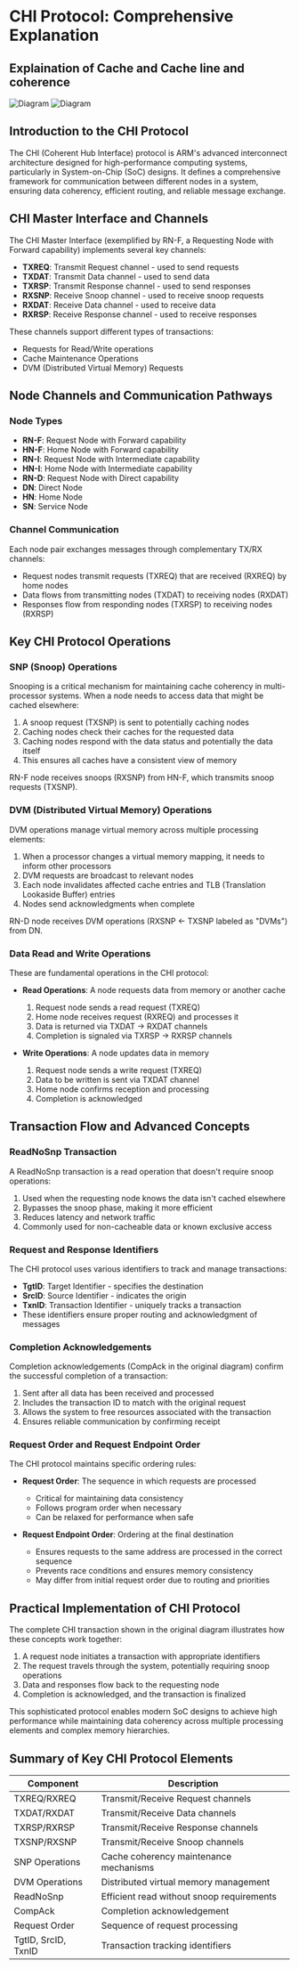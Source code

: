 # CHI Protocol: Comprehensive Explanation

## Explaination of Cache and Cache line and coherence 
![Diagram](info/chipage1.jpg) 
![Diagram](info/chipage2.jpg) 


## Introduction to the CHI Protocol

The CHI (Coherent Hub Interface) protocol is ARM's advanced interconnect architecture designed for high-performance computing systems, particularly in System-on-Chip (SoC) designs. It defines a comprehensive framework for communication between different nodes in a system, ensuring data coherency, efficient routing, and reliable message exchange.

## CHI Master Interface and Channels
 The CHI Master Interface (exemplified by RN-F, a Requesting Node with Forward capability) implements several key channels:

- **TXREQ**: Transmit Request channel - used to send requests
- **TXDAT**: Transmit Data channel - used to send data
- **TXRSP**: Transmit Response channel - used to send responses
- **RXSNP**: Receive Snoop channel - used to receive snoop requests
- **RXDAT**: Receive Data channel - used to receive data
- **RXRSP**: Receive Response channel - used to receive responses

These channels support different types of transactions:
- Requests for Read/Write operations
- Cache Maintenance Operations
- DVM (Distributed Virtual Memory) Requests

## Node Channels and Communication Pathways



### Node Types
- **RN-F**: Request Node with Forward capability
- **HN-F**: Home Node with Forward capability
- **RN-I**: Request Node with Intermediate capability
- **HN-I**: Home Node with Intermediate capability
- **RN-D**: Request Node with Direct capability
- **DN**: Direct Node
- **HN**: Home Node
- **SN**: Service Node

### Channel Communication
Each node pair exchanges messages through complementary TX/RX channels:
- Request nodes transmit requests (TXREQ) that are received (RXREQ) by home nodes
- Data flows from transmitting nodes (TXDAT) to receiving nodes (RXDAT)
- Responses flow from responding nodes (TXRSP) to receiving nodes (RXRSP)

## Key CHI Protocol Operations

### SNP (Snoop) Operations
Snooping is a critical mechanism for maintaining cache coherency in multi-processor systems. When a node needs to access data that might be cached elsewhere:

1. A snoop request (TXSNP) is sent to potentially caching nodes
2. Caching nodes check their caches for the requested data
3. Caching nodes respond with the data status and potentially the data itself
4. This ensures all caches have a consistent view of memory

RN-F node receives snoops (RXSNP) from HN-F, which transmits snoop requests (TXSNP).

### DVM (Distributed Virtual Memory) Operations
DVM operations manage virtual memory across multiple processing elements:

1. When a processor changes a virtual memory mapping, it needs to inform other processors
2. DVM requests are broadcast to relevant nodes
3. Each node invalidates affected cache entries and TLB (Translation Lookaside Buffer) entries
4. Nodes send acknowledgments when complete

RN-D node receives DVM operations (RXSNP ← TXSNP labeled as "DVMs") from DN.

### Data Read and Write Operations
These are fundamental operations in the CHI protocol:

- **Read Operations**: A node requests data from memory or another cache
  1. Request node sends a read request (TXREQ)
  2. Home node receives request (RXREQ) and processes it
  3. Data is returned via TXDAT → RXDAT channels
  4. Completion is signaled via TXRSP → RXRSP channels

- **Write Operations**: A node updates data in memory
  1. Request node sends a write request (TXREQ)
  2. Data to be written is sent via TXDAT channel
  3. Home node confirms reception and processing
  4. Completion is acknowledged

## Transaction Flow and Advanced Concepts

### ReadNoSnp Transaction
A ReadNoSnp transaction is a read operation that doesn't require snoop operations:

1. Used when the requesting node knows the data isn't cached elsewhere
2. Bypasses the snoop phase, making it more efficient
3. Reduces latency and network traffic
4. Commonly used for non-cacheable data or known exclusive access

### Request and Response Identifiers
The CHI protocol uses various identifiers to track and manage transactions:

- **TgtID**: Target Identifier - specifies the destination
- **SrcID**: Source Identifier - indicates the origin
- **TxnID**: Transaction Identifier - uniquely tracks a transaction
- These identifiers ensure proper routing and acknowledgment of messages

### Completion Acknowledgements
Completion acknowledgements (CompAck in the original diagram) confirm the successful completion of a transaction:

1. Sent after all data has been received and processed
2. Includes the transaction ID to match with the original request
3. Allows the system to free resources associated with the transaction
4. Ensures reliable communication by confirming receipt

### Request Order and Request Endpoint Order
The CHI protocol maintains specific ordering rules:

- **Request Order**: The sequence in which requests are processed
  - Critical for maintaining data consistency
  - Follows program order when necessary
  - Can be relaxed for performance when safe

- **Request Endpoint Order**: Ordering at the final destination
  - Ensures requests to the same address are processed in the correct sequence
  - Prevents race conditions and ensures memory consistency
  - May differ from initial request order due to routing and priorities

## Practical Implementation of CHI Protocol

The complete CHI transaction shown in the original diagram illustrates how these concepts work together:

1. A request node initiates a transaction with appropriate identifiers
2. The request travels through the system, potentially requiring snoop operations
3. Data and responses flow back to the requesting node
4. Completion is acknowledged, and the transaction is finalized

This sophisticated protocol enables modern SoC designs to achieve high performance while maintaining data coherency across multiple processing elements and complex memory hierarchies.

## Summary of Key CHI Protocol Elements

| Component | Description |
|-----------|-------------|
| TXREQ/RXREQ | Transmit/Receive Request channels |
| TXDAT/RXDAT | Transmit/Receive Data channels |
| TXRSP/RXRSP | Transmit/Receive Response channels |
| TXSNP/RXSNP | Transmit/Receive Snoop channels |
| SNP Operations | Cache coherency maintenance mechanisms |
| DVM Operations | Distributed virtual memory management |
| ReadNoSnp | Efficient read without snoop requirements |
| CompAck | Completion acknowledgement |
| Request Order | Sequence of request processing |
| TgtID, SrcID, TxnID | Transaction tracking identifiers |